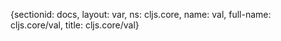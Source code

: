 {sectionid: docs, layout: var, ns: cljs.core, name: val, full-name: cljs.core/val,
  title: cljs.core/val}
